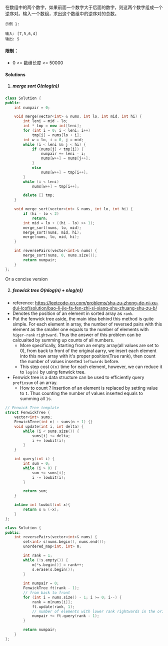 在数组中的两个数字，如果前面一个数字大于后面的数字，则这两个数字组成一个逆序对。输入一个数组，求出这个数组中的逆序对的总数。

 

```
示例 1:

输入: [7,5,6,4]
输出: 5
```

 

#### 限制：

- 0 <= 数组长度 <= 50000

#### Solutions

1. ##### merge sort O(nlog(n))

```c++
class Solution {
public:
    int numpair = 0;

    void merge(vector<int> & nums, int lo, int mid, int hi) {
        int leni = mid - lo;
        int * tmp = new int[leni];
        for (int i = 0; i < leni; i++)
            tmp[i] = nums[lo + i];
        int w = lo, i = 0, j = mid;
        while (i < leni && j < hi) {
            if (nums[j] < tmp[i]) {
                numpair += leni - i;
                nums[w++] = nums[j++];
            }
            else
                nums[w++] = tmp[i++];
        }
        while (i < leni)
            nums[w++] = tmp[i++];

        delete [] tmp;
    }

    void merge_sort(vector<int> & nums, int lo, int hi) {
        if (hi - lo < 2)
            return;
        int mid = lo + ((hi - lo) >> 1);
        merge_sort(nums, lo, mid);
        merge_sort(nums, mid, hi);
        merge(nums, lo, mid, hi);
    }

    int reversePairs(vector<int>& nums) {
        merge_sort(nums, 0, nums.size());
        return numpair;
    }
};
```

Or a concise version

2. ##### fenwick tree O(nlog(n) + nlog(n))

- reference: https://leetcode-cn.com/problems/shu-zu-zhong-de-ni-xu-dui-lcof/solution/bao-li-jie-fa-fen-zhi-si-xiang-shu-zhuang-shu-zu-b/
- Denotes the position of an element in sorted array as `rank`. 
- Put the fenwick tree aside, the main idea behind this method is quite simple. For each element in array, the number of reversed pairs with this element as the smaller one equals to the number of elements with `higer-rank` `rightward`. Thus the answer of this problem can be calcualted by summing up counts of all numbers.
    - More specifically, Starting from an empty array(all values are set to 0), from back to front of the original aarry, we insert each element into this new array with it's proper position(True rank), then count the number of values inserted `leftwards` before.
    - This step cost `O(n)` time for each element, however, we can reduce it to `log(n)` by using fenwick tree.
- Fenwick tree is a data structure can be used to efficiently query `prefixsum` of an array.
    - How to count ? Insertion of an element is replaced by setting value to `1`. Thus counting the number of values inserted equals to summing all `1`s.

```c++
// Fenwick Tree template
struct FenwickTree {
    vector<int> sums;
    FenwickTree(int n) : sums(n + 1) {}
    void update(int i, int delta) {
        while (i < sums.size()) {
            sums[i] += delta;
            i += lowbit(i);
        }
    }

    int query(int i) {
        int sum = 0;
        while (i > 0) {
            sum += sums[i];
            i -= lowbit(i);
        }

        return sum;
    }

    inline int lowbit(int x){
        return x & (-x);
    }
};

class Solution {
public:
    int reversePairs(vector<int>& nums) {
        set<int> s(nums.begin(), nums.end());
        unordered_map<int, int> m;

        int rank = 1;
        while (!s.empty()) {
            m[*s.begin()] = rank++;
            s.erase(s.begin());
        }
        
        int numpair = 0;
        FenwickTree ft(rank - 1);
        // from back to front
        for (int i = nums.size() - 1; i >= 0; i--) {
            rank = m[nums[i]];
            ft.update(rank, 1);
            // number of elements with lower rank rightwards in the original array
            numpair += ft.query(rank - 1);
        }

        return numpair;
    }
};
```